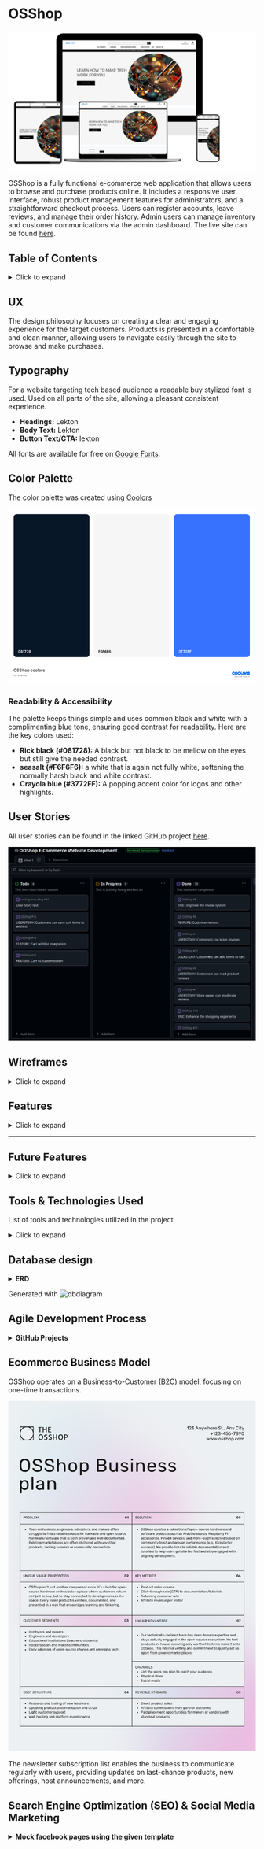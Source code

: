 # OSShop
![OSShop screen views](media/readme/mockup.jpg)

OSShop is a fully functional e-commerce web application that allows users to browse and purchase products online. It includes a responsive user interface, robust product management features for administrators, and a straightforward checkout process. Users can register accounts, leave reviews, and manage their order history. Admin users can manage inventory and customer communications via the admin dashboard. The live site can be found [here](https://osshop-c17df3faecbf.herokuapp.com/).

## Table of Contents
<details>
<summary>Click to expand</summary>

- [The OSShop](#salontalks)
- [UX](#ux)
- [Typography](#typography)
- [Color Palette](#color-palette)
- [User Stories](#user-stories)
- [Wireframes](#wireframes)
- [Features](#features)
  - [Existing Features](#existing-features)
  - [Site Pages](#site-pages)
  - [User Features](#user-features)
  - [Admin Features](#admin-features)
- [Future Features](#future-features)
- [Tools & Technologies Used](#tools--technologies-used)
- [Database Design](#database-design)
- [Agile Development Process](#agile-development-process)
  - [GitHub Projects](#github-projects)
  - [GitHub Issues](#github-issues)
  - [MoSCoW Prioritization](#moscow-prioritization)
- [Ecommerce Business Model](#ecommerce-business-model)
- [Search Engine Optimization (SEO) & Social Media Marketing](#search-engine-optimization-seo--social-media-marketing)
  - [Keywords](#keywords)
  - [Sitemap](#sitemap)
  - [Robots](#robots)
- [Testing & Validation](#testing--validation)
- [Deployment](#deployment)
  - [Postgres SQL Database](#postgres-sql-database)
  - [Cloudinary](#cloudinary)
    - [Setup](#setup)
  - [Stripe API](#stripe-api)
  - [Heroku Deployment](#heroku-deployment)
  - [Local Deployment](#local-deployment)
    - [Cloning](#cloning)
    - [Forking](#forking)
- [Credits](#credits)
- [Content](#content)
- [Media](#media)
- [Acknowledgements](#acknowledgements)

</details>

## UX
The design philosophy focuses on creating a clear and engaging experience for the target customers. Products is presented in a comfortable and clean manner, allowing users to navigate easily through the site to browse and make purchases.

## Typography
For a website targeting tech based audience a readable buy stylized font is used. Used on all parts of the site, allowing a pleasant consistent experience.

- **Headings:** Lekton
- **Body Text:** Lekton
- **Button Text/CTA:** lekton

All fonts are available for free on [Google Fonts](https://fonts.google.com/selection?query=open+sa).

## Color Palette
The color palette was created using [Coolors](https://coolors.co/)

![Color Palette](media/readme/colorpallet.png)

### Readability & Accessibility
The palette keeps things simple and uses common black and white with a complimenting blue tone, ensuring good contrast for readability. Here are the key colors used:

- **Rick black (#081728):** A black but not black to be mellow on the eyes but still give the needed contrast.
- **seasalt (#F6F6F6):** a white that is again not fully white, softening the normally harsh black and white contrast.
- **Crayola blue (#3772FF):** A popping accent color for logos and other highlights.

## User Stories
All user stories can be found in the linked GitHub project [here](https://github.com/users/TheBlep/projects/4).

![Kanban Board](media/readme/githubproject.png)

## Wireframes
<details>
<summary>Click to expand</summary>

### Homepage
![Home](media/readme/wireframes/home.png)
- **Header:** Logo, Navigation (Home, Products, About, Contact), Search
- **Main:** Cover image with call to action and product purchase button
- **Footer:** newsletter sign up

### Product List View
![Product List View](media/readme/wireframes/productpage1.png)
- **Header:** Same as homepage
- **Main:** Sort options, Grid of products
- **Footer:** Newsletter Signup

### Product Detail Page
![Product Details View](media/readme/wireframes/productpage.png)
- **Header:** Same as homepage
- **Main:** Product details with images, description, and purchase options
- **Footer:** Newsletter Signup

### Shopping Bag
![Shopping Bag](media/readme/wireframes/checkout.png)
- **Header:** Same as homepage
- **Main:** List of cart items with total cost and checkout options
- **Footer:** Newsletter Signup

### Checkout
![Checkout](media/readme/wireframes/checkoutdetails.png)
- **Header:** Same as homepage
- **Main:** Shipping and payment information
- **Footer:** Newsletter Signup

### My Account
![My Account](media/readme/wireframes/account.png)
- **Header:** Same as homepage
- **Sections:** Profile, Order History, Payment Methods
- **Footer:** Newsletter Signup

</details>

## Features
<details>
<summary>Click to expand</summary>

### Site Pages

| Home Page | Mobile View |
|-----------|-------------|
| ![Home Page](media/readme/home.png) | ![Home Page Mobile](media/readme/home_mobile.png) |

<div style="width: 100%; max-width: 600px; margin: 0 auto;">
    The main homepage for the site. The hero image is large and striking. A large heading tells users they are in the right place, and a call to action button invites users to enter and explore the site products. 
	<br><br>
	A border with a discount offer is placed under the menu to engage the user to make a good deal.
	<br><br>
	All pages have the same navbar at the top of the page to easily reach any view no matter where you are on the site. The navbar also contains a search field to quickly search for any content on the site.

</div>

---

#### Footer
![Footer with Newsletter signup](media/readme/footer.png)

The footer is shown on all pages except the home page. It contains a newsletter signup and submission button.
KNOWN BUG (Due to time constraints, the submission confirmation has not been finished. See known bugs below for solution) 

At the end there is a scroll-to-the-top arrow for quick navigation back to menu

---

### Product List View
![Product List View](media/readme/productlist.png)


<div style="width: 100%; max-width: 600px; margin: 0 auto;">
    The Product List View displays the products available for the user to purchase. It displays images of products and their essential information including title, description, price and category. Products are displayed in a pleasing responsive grid layout, making it easy for a user to browse them. Products can also be filtered and sorted by name, price and category.
	<br><br>
	Administrators viewing this page can see links under each Salon to edit or delete the product.
	<br>
</div>

---

### Product Detailed View
| Product Detailed View | Success Bag Toast |
|---------------------|-------------------|
| ![Product Detail View](media/readme/product_detials.png) | ![Success Bag Toast](media/readme/iteminbasket1.png) |

<div style="width: 100%; max-width: 600px; margin: 0 auto;">
    Displays detailed information about the selected product, including images, descriptions, and purchase options.
</div>

---

### Checkout Page
![Shopping Bag](media/readme/checkout.png)

Displays all items currently in the user's shopping basket. Users get a message if their basket is empty, otherwise they will see a list of products that they have selected with a button to navigate to the products page, and another to navigate to the checkout page.

![Shopping Bag](media/readme/removefrombag.png)

A toast message is shown when item is removed from bag to give direct feedback.

---

### Checkout Page
![Secure Checkout](media/readme/checkoutdetalesinput.png)

Checkout Page displays an order summary of the items that are being prepared for purchase with accompanying item details. Displays a total cost of the order to the user. The user also sees a form to fill in their personal details. For logged in users, these details will be pre-filled if the user has provided that information in the past. A checkbox allows users to save entered information to their profile. A payment input form exists at the bottom of the page for a user to enter their payment card information. A message below this warns the user that advancing will complete the purchase and incur a charge to their card.

---

### Checkout Success Page
![Order Success](media/readme/checkoutsuccessnotification.png)

Displays a thank you message to the user. An order summary with all the relevant information, including a unique order number and the purchased product link is displayed.

---

### FAQ
![FAQ](media/readme/faq.png)

FAQ Page. Displays the most frequently asked questions about the site. Lets users know essential information and quells worries that they may have about the site and its products. 

---

### Contact
![Contact Page](media/readme/contact page.png)

 Users can contact the site owner using the contact form. A success toast is triggered when a message is sent.

---

### Contact Success
![Contact Success Page](media/readme/contactsuccess1.png)
![Contact Success Page](media/readme/contactsuccess2.png)

Users see this page after sending a contact message via the contact page. This page serves to confirm to the user that their message has been sent successfully. A short message on the contact form as well as on the navbar informs the user that their contact message has been received, and that one of the team will respond as soon as possible.

---

### Newsletter Subscription
![Newsletter Subscription](media/readme/footer.png)

Users can signup for Newsletter subscription. The subscription form can be found in the navbar on all pages. 


### Custom Error Pages
![404 Page](media/readme/404.png)

These provide a more user-friendly error page than the user would see otherwise and includes an informative message and button to return to the home of the site.

---

### User Features
---

### User Registration
![Signup](media/readme/registration.png)

Users can register for an account using a front-end form. This creates a user object in the database and automatically secures the user's sensitive information.

---

### User Login
![User Login](media/readme/login.png)

Users who have made an account can quickly and easily log in to their account in order to access the login-required functionality of the site.

---

### Login Dependent Navbar Links
![dependant navbar links](media/readme/logindependant.png)

When users are logged in, 'Register' and 'Login' links are replaced with 'My Account' links. This provides the user with visual feedback upon logging in, as well as removing links that they will not need.

---

### User Logout
![User Logout](media/readme/logout.png)

Users who are logged in can easily log out in order to stop access to their account-based information and functionality.

---

### User Password Recovery
![Password Recovery](media/readme/forgot.png)

Users who have forgotten their password can recover their password via the forgot password link on the login page. Users will enter their email and 'would' get a password reset link sent to their account email which they can use to set a new password. (emails are not actively sent at this time.)

---

### User Profile
![User Profile](media/readme/profile.png)

User profiles are automatically created upon user registration. Displays a user's profile information. Lets a user see their relevant profile information in a clean and simple way, and contains an update form that users can use to update their profile information. Users can also see their order history, with full details of their order as well as links to see past order confirmations.

---

### Admin Features
---

### Add and Edit Product Page
![Edit/Delete Links](documentation/features/sitepages/edit_delete_links.png)

If you are logged in as an administrator you will see links under each product to edit (blue link) or delete (red link) the product.

![edit product](media/readme/productedit.png)

**Add Product:** Administrators can use a front-end form to create new site products. The form is simple and clean and automatically formats and displays the created product in the same manner as existing products. The form is found under My Account/Product management.

**Edit Product:** Administrators can use a front-end form to update existing products. If the current logged-in user has admin (superuser) privileges, an edit button will appear under products which allows that user to edit the product's details.

---

### Webhooks
![Webhooks](media/readme/stripe.png)

The site uses a secure and robust webhook system to ensure that the payment process is not interrupted and corrupted, either through user error or malicious intent. Webhooks are incorporated via the Stripe payment system and are handled on the Stripe website, by way of the python code in checkout > webhook_handler.py and checkout > webhooks.py.

</details>

---

## Future Features
<details>
<summary>Click to expand</summary>

- **Fix remaining bugs** There are still a few bugs that need to be fixed including but not limited to: 
	- Adding the newsletter notifications
	- Adding email functionality
	- Remaking the image management to only use one image instead of one and one backup.

- **Subscription Model:** Implement a subscription payment option for a tech newsletter, utilizing Django groups and Stripe integration for backend management and webhook updates.
- **Newsletter Customization:** Develop a system for admins to customize and send newsletters, including a front-end form for text and images, integrated into newsletter views.
- **complete accessability** some portions of the website could better adhere to common accessability practices such as higher contrast and heading differences.
</details>


## Tools & Technologies Used
List of tools and technologies utilized in the project
<details>
<summary>Click to expand</summary>

- **HTML:** Main site content.
- **CSS:** Site design and layout.
- **JavaScript:** User interactions.
- **Python:** Back-end programming.
- **Git:** Version control (git add, commit, push).
- **GitHub:** Secure online code storage.
- **CODE - OSS:** Linux IDE for development.
- **Bootstrap:** Front-end CSS framework for responsiveness and components.
- **Django:** Python framework for the site.
- **PostgreSQL:** Relational database management.
- **CI Database:** PostgreSQL database service.
- **Psycopg2:** PostgreSQL database adapter.
- **Heroku:** Hosting for the back-end.
- **Stripe:** Secure online payments.
- **Cloudinary:** Image file storage.
- **Allauth:** User authentication system.
- **Pillow:** Image processing library.
- **Gunicorn:** WSGI server.
- **Crispy Forms:** Auto-formatting for front-end forms.
- **asgiref:** ASGI utilities for Django.
- **dj-database-url:** Database URL parsing for Django.
- **django-allauth**: User authentication system.
- **django-appconf**: Application configuration for Django.
- **django-countries**: Country field for Django forms.
- **django-crispy-forms**: Enhanced form handling in Django.
- **django-extensions**: Extensions for Django development.
- **django-storages**: Storage backends for Django.
- **django-tinymce**: WYSIWYG editor for Django.
- **jmespath**: JSON query language.
- **oauthlib**: OAuth library for Python.
- **PyJWT**: JSON Web Token implementation.
- **python3-openid**: OpenID support for Python.
- **pytz**: Time zone support for Python.
- **rcssmin**: CSS minification library.
- **requests-oauthlib**: OAuth for requests library.
- **rjsmin**: JavaScript minification library.
- **s3transfer**: S3 transfer manager for boto3.
- **sqlparse**: SQL parsing library.
- **stripe**: Stripe API for payments.
- **django-csp**: Content Security Policy middleware for Django.
</details>

## Database design

<details><summary><strong>ERD</strong></summary>

![ERD](media/readme/erd.png)
</details>

Generated with ![dbdiagram](https://dbdiagram.io/d)

## Agile Development Process

<details><summary><strong>GitHub Projects</strong></summary>
[GitHub Projects](https://github.com/users/TheBlep/projects/4/views/1) served as an Agile tool for this project. Through it, user stories, labels and epics tasks were planned, then tracked using the basic Kanban board.

Epics were decomposed into smaller User Stories and Tasks. 

#### Project overview
![Userstories](media/readme/githubproject.png)

#### Detailed Userstory
![Userstory](media/readme/userdetail.png)


### MoSCoW Prioritization
The MoSCoW method was used with accompanying custom Github project labels to help prioritise the important tasks for the available time.
- **Must Have:** Core functionalities for MVP.
- **Should Have:** Important features for future development.
- **Could Have:** Enhancements for user experience.
- **Will Not Have:** Features for future consideration.

</details>

## Ecommerce Business Model
OSShop operates on a Business-to-Customer (B2C) model, focusing on one-time transactions.

![Businessmodel](media/readme/businessplan.png)

The newsletter subscription list enables the business to communicate regularly with users, providing updates on last-chance products, new offerings, host announcements, and more.

## Search Engine Optimization (SEO) & Social Media Marketing

<details><summary><strong>Mock facebook pages using the given template</strong></summary>

![Socialtemplate](media/readme/Yourfp.jpg)

<details><summary><strong>Keywords</strong></summary>

## Keywords
This project aims to create a supportive online community where individuals can connect, share experiences, and engage in meaningful conversations to combat loneliness. I’ve identified several relevant keywords to enhance the site’s visibility in search engines. This includes a mix of short-tail and long-tail keywords.

### Short-Tail Keywords
- OSS
- OSH
- Hacking
- Tech
- 3D Printing
- Open Source

### Long-Tail Keywords
- Make Tech work for you
- Open Source software
- Open Source hardware
- Prusa 3D printer
- Open source devices
- Open source modules
- Open source development boards and modules

<details><summary><strong>Sitemap & Robots</strong></summary>

### Sitemap & Robots
To help search engines find and index the site more effectively I added a sitemap in the root directory as well as a robots.txt with default settings instructions for web crawlers.

I've used [XML-Sitemaps](https://www.xml-sitemaps.com) and the [deployed site URL:](https://osshop-c17df3faecbf.herokuapp.com) 
to generate the sitemap.xml file.

- [sitemap.xml](sitemap.xml)
- [robots.txt](robots.txt) `

Links for future implementation:
- [Google search console](https://search.google.com/search-console)
- [Creating and submitting a sitemap](https://developers.google.com/search/docs/advanced/sitemaps/build-sitemap)
- [Managing your sitemaps and using sitemaps reports](https://support.google.com/webmasters/answer/7451001)
- [Testing the robots.txt file](https://support.google.com/webmasters/answer/6062598)

</div>

### Newsletter Marketing

A sign-up form is available on the site to allow users to submit their
email address to subscribe to our newsletter.

The email address list can be accessed from django admin.

## Testing & Validation

### Known Bugs
Due to the amount of time had to finish the project there are a few:
	- The newsletter signup does not send confirmation of signup
		- can be fixed by creating a specific app for it and connecting it to the toasts
	- The tags used for the navigation menu were only seen last minute to be incompatible.
		- can be fixed with proper research into what tag may nest (button, li, lu and div tags)

### Manual Testing Protocol
<details>
<summary>Features and workflows were manually tested across different screen sizes and browsers:</summary>

#### 1. User Story: Navigate the Site
- **Test Case 1**: Verify all navigation links are functional.
- **Test Case 2**: Check for broken links in the navigation menu.

#### 2. Browse the List of Products
- **Test Case 1**: Verify the list displays all upcoming products.
- **Test Case 2**: Check for pagination or infinite scroll functionality.
- **Test Case 3**: Verify product details are accessible from the list.

#### 3. Search for a Product
- **Test Case 1**: Verify search functionality returns relevant results.
- **Test Case 2**: Check for no results found message when applicable.
- **Test Case 3**: Verify search filters work correctly.

#### 4. Filter by Category
- **Test Case 1**: Verify filtering by category displays correct products.

#### 5. View Product Details
- **Test Case 1**: Verify product details are displayed correctly.
- **Test Case 2**: Check for the presence of images and descriptions.

#### 6. Create an Account
- **Test Case 1**: Verify account creation with valid inputs.
- **Test Case 2**: Check for validation messages on invalid inputs.
- **Test Case 3**: Verify the user can log in after account creation.

#### 8. User Profile Management
- **Test Case 1**: Verify user can update profile information.
- **Test Case 2**: Verify profile changes are saved and reflected on the profile page.
- **Test Case 3**: Verify user can change their password by clicking forgot password on the login page.

#### 9. Select Quantity
- **Test Case 1**: Verify quantity selection updates the shopping bag total.
- **Test Case 2**: Verify quantity selection reflects correctly in the shopping bag "preview".
- **Test Case 3**: Verify that you can keep shopping.

#### 10. View Products in Shopping Bag
- **Test Case 1**: Verify products are correctly added and displayed in the shopping bag.
- **Test Case 2**: Check for the correct total price in the shopping bag.
- **Test Case 3**: Verify the user can add and remove products from the shopping bag.
- **Test Case 4**: Verify the shopping bag persists after logging in/out.

#### 11. View the Total of Purchase
- **Test Case 1**: Verify total reflects all items in the shopping bag.
- **Test Case 2**: Check for correct application of discounts.
- **Test Case 3**: Verify total updates on quantity changes.

#### 12. Enter Payment Information
- **Test Case 1**: Verify payment form accepts valid inputs.
- **Test Case 2**: Check for validation on incorrect payment details.
- **Test Case 3**: Verify secure transmission of payment information.

#### 13. Purchase Ticket
- **Test Case 1**: Verify product purchase process completes successfully.
- **Test Case 2**: Check for appropriate error messages on failed purchases.

#### 14. View Order Confirmation
- **Test Case 1**: Verify order confirmation displays correct order details.
- **Test Case 2**: Verify order confirmation is sent via email.
- **Test Case 3**: Verify order is listed in My Account and that it can be clicked to come to the Product's order detail view.
- **Test Case 4**: Check for a unique order ID in the confirmation.

#### 15. Notifications
- **Test Case 1**: Verify toast messages appears on successful actions (e.g., product purchase).
- **Test Case 2**: Verify the content of the toast message is correct.
- **Test Case 3**: Verify notifications appear for relevant alerts (e.g., incorrect or missing input for required form fields).

#### 16. Manage Products
- **Test Case 1**: Verify that user, logged in as admin, can create a new product.
- **Test Case 2**: Verify that user, logged in as admin, have the ability to edit existing products.
- **Test Case 3**: Verify deletion of products works as intended.

#### 17. Logout
- **Test Case 1**: Verify that user can logout and login features are no longer accessed.
- **Test Case 2**: Check that user has to confirm the signout before signing out.

#### 20. FAQ
- **Test Case 1**: Verify the FAQ page is accessible.
- **Test Case 2**: Check for clarity and relevance of answers.
- **Test Case 3**: Verify the contact form and the subject option dropdown work correctly.

#### 21. Add an Product to the Store
- **Test Case 1**: Verify Administrator can successfully add an product.
- **Test Case 2**: Check for validation on required fields.
- **Test Case 3**: Verify added product appears in the store.

#### 22. Contact Form
- **Test Case 1**: Verify contact form is functional.
- **Test Case 2**: Check for confirmation message after submission.
- **Test Case 3**: Verify submission of invalid inputs returns errors.

</details>

### The code was validated with:
- **HTML**: Validated using the [W3C HTML Validator](https://validator.w3.org/)
- **CSS**: Validated using the [Jigsaw W3 Validator](https://jigsaw.w3.org/css-validator/)
- **JavaScript**: Validated using [JS Hint](https://jshint.com)
- **Python**: Validated using the [CI Python Linter](https://pep8ci.herokuapp.com/)
- **Performance**: Validated using [Pagespeed](https://pagespeed.web.dev/)

As can be seen there are some errors here that arose last minute due to tags. 
All other errors were fixed. Please see Known bugs above for further information.
The CSS is perfect and with some tweaking, the performance and Accessability are also quite high.

![W3C](media/readme/testing/w3cerrors.png)
![CSS](media/readme/testing/basecss.png)
![Pagespeed](media/readme/testing/pagespeeddesktop.png)
![Pagespeedmobile](media/readme/testing/pagespeedmobile.png)


## Deployment
The live site is deployed on heroku and can be found here [deployed site](https://osshop-c17df3faecbf.herokuapp.com/) 

## Setup

<details>
<summary><strong>Postgres SQL Database</strong></summary>

The project utilizes 
[PostgreSQL from Code Institute](https://dbs.ci-dbs.net) 
(only available to current students of Code Institute)

Add your email to receive your database. To manage your databases, click on the management URL in the confirmation email. This URL is like a password and is unique to you. If you have forgotten or lost your management link, [click here](https://dbs.ci-dbs.net/manage/) to retrieve it.

</details>

<details>
<summary><strong>Cloudinary</strong></summary>

This project uses [Cloudinary](https://cloudinary.com/) to store media, due to the fact that Heroku doesn't persist this type of data.

Once you've created an Cloudinary account and logged-in, upload all media files in the static/images.
Make sure they re properly uploaded.

</details>

<details>
<summary><strong>Stripe API</strong></summary>

This project uses [Stripe](https://stripe.com) to handle the e-commerce payments.

Once you've created a Stripe account and logged-in, follow these series of steps to get your project connected.

- From your Stripe dashboard, click to expand the "Get your test API keys".
- You'll have two keys here:
	- `STRIPE_PUBLIC_KEY` = Publishable Key (starts with **pk**)
	- `STRIPE_SECRET_KEY` = Secret Key (starts with **sk**)

As a backup, in case users prematurely close the purchase-order page during payment, we can include Stripe Webhooks.

- From your Stripe dashboard, click **Developers**, and select **Webhooks**.
- From there, click **Add Endpoint**.
	- `https://osshop-c17df3faecbf.herokuapp.com/`
- Click **receive all products**.
- Click **Add Endpoint** to complete the process.
- You'll have a new key here:
	- `STRIPE_WH_SECRET` = Signing Secret (Wehbook) Key (starts with **wh**)

</details>

<details>
<summary><strong>Heroku Deployment</strong></summary>

This project uses [Heroku](https://www.heroku.com), a platform as a service (PaaS) that enables developers to build, run, and operate applications entirely in the cloud.

Deployment steps are as follows, after account setup:

- Select **New** in the top-right corner of your Heroku Dashboard, and select **Create new app** from the dropdown menu.
- Your app name must be unique, and then choose a region closest to you (EU or USA), and finally, select **Create App**.
- From the new app **Settings**, click **Reveal Config Vars**, and set your environment variables.

| Key | Value |
| --- | --- |
| `CLOUDINARY_CLOUD_NAME` | user's own value |
| `CLOUDINARY_API_SECRET` | user's own value |
| `CLOUDINARY_API_KEY` | user's own value |
| `DATABASE_URL` | user's own value |
| `DISABLE_COLLECTSTATIC` | 1 (*this is temporary, and can be removed for the final deployment*) |
| `SECRET_KEY` | user's own value |
| `STRIPE_PUBLIC_KEY` | user's own value |
| `STRIPE_SECRET_KEY` | user's own value |
| `STRIPE_WH_SECRET` | user's own value |

Heroku needs two additional files in order to deploy properly.

- requirements.txt
- Procfile

You can install this project's **requirements** (where applicable) using:

- `pip3 install -r requirements.txt`

If you have your own packages that have been installed, then the requirements file needs updated using:

- `pip3 freeze --local > requirements.txt`

The **Procfile** can be created with the following command:

- `echo web: gunicorn app_name.wsgi > Procfile`
- *replace **app_name** with the name of your primary Django app name; the folder where settings.py is located*

For Heroku deployment, follow these steps to connect your own GitHub repository to the newly created app:

Either:

- Select **Automatic Deployment** from the Heroku app.

Or:

- In the Terminal/CLI, connect to Heroku using this command: `heroku login -i`
- Set the remote for Heroku: `heroku git:remote -a app_name` (replace *app_name* with your app name)
- After performing the standard Git `add`, `commit`, and `push` to GitHub, you can now type:
	- `git push heroku main`

The project should now be connected and deployed to Heroku!

</details>

<details>
<summary><strong>Local Deployment</strong></summary>

This project can be cloned or forked in order to make a local copy on your own system.

For either method, you will need to install any applicable packages found within the *requirements.txt* file.

- `pip3 install -r requirements.txt`.

You will need to create a new file called `env.py` at the root-level,
and include the same environment variables listed above from the Heroku deployment steps.

Sample `env.py` file:

```python
import os

os.environ.setdefault("CLOUDINARY_CLOUD_NAME", "user's own value")
os.environ.setdefault("CLOUDINARY_API_SECRET", "user's own value")
os.environ.setdefault("CLOUDINARY_API_KEY", "user's own value")
os.environ.setdefault("DATABASE_URL", "user's own value")
os.environ.setdefault("SECRET_KEY", "user's own value")
os.environ.setdefault("STRIPE_PUBLIC_KEY", "user's own value")
os.environ.setdefault("STRIPE_SECRET_KEY", "user's own value")
os.environ.setdefault("STRIPE_WH_SECRET", "user's own value")

# local environment only (do not include these in production/deployment!)
os.environ.setdefault("DEBUG", "True")
```

Once the project is cloned or forked, in order to run it locally, you'll need to follow these steps:

- Start the Django app: `python3 manage.py runserver`
- Stop the app once it's loaded: `CTRL+C` or `⌘+C` (Mac)
- Make any necessary migrations: `python3 manage.py makemigrations`
- Migrate the data to the database: `python3 manage.py migrate`
- Create a superuser: `python3 manage.py createsuperuser`
- Load fixtures (if applicable): `python3 manage.py loaddata file-name.json` (repeat for each file)
- Everything should be ready now, so run the Django app again: `python3 manage.py runserver`

If you'd like to backup your database models, use the following command for each model you'd like to create a fixture for:

- `python3 manage.py dumpdata your-model > your-model.json`
- *repeat this action for each model you wish to backup*

#### Cloning

You can clone the repository by following these steps:

1. Go to the [GitHub repository](https://github.com/TheBlep/OSShop) 
2. Locate the Code button above the list of files and click it 
3. Select if you prefer to clone using HTTPS, SSH, or GitHub CLI and click the copy button to copy the URL to your clipboard
4. Open Git Bash or Terminal
5. Change the current working directory to the one where you want the cloned directory
6. In your IDE Terminal, type the following command to clone my repository:
	- `git clone https://github.com/TheBlep/OSShop.git`
7. Press Enter to create your local clone.

Alternatively, if using Gitpod, you can click below to create your own workspace using this repository.

[![Open in Gitpod](https://gitpod.io/button/open-in-gitpod.svg)](https://gitpod.io/#https://github.com/TheBlep/OSShop)

Please note that in order to directly open the project in Gitpod, you need to have the browser extension installed.
A tutorial on how to do that can be found [here](https://www.gitpod.io/docs/configure/user-settings/browser-extension).

#### Forking

By forking the GitHub Repository, we make a copy of the original repository on our GitHub account to view and/or make changes without affecting the original owner's repository.
You can fork this repository by using the following steps:

1. Log in to GitHub and locate the [GitHub Repository](https://github.com/TheBlep/OSShop)
2. At the top of the Repository (not top of page) just above the "Settings" Button on the menu, locate the "Fork" Button.
3. Once clicked, you should now have a copy of the original repository in your own GitHub account!

</details>

---

## Credits

### Contributors

<details>
<summary><strong>Resources and Tutorials</strong></summary>

- **Django eCommerce Tutorial**: Comprehensive guide for building an eCommerce site using Django.
  - [GitHub Repository](https://github.com/imanaspaul/Django-eCommerce-tutorial-manascode/blob/master/ecommerce/ecommerce/settings.py)
  - [Part Two - Django Allauth](https://manascode.com/django-e-commerce-tutorial-part-two-django-allauth/)

- **Django Stripe Tutorial**: Guide for integrating Stripe payment processing.
  - [Learn Django](https://learndjango.com/tutorials/django-stripe-tutorial#configure-stripe)

- **Code Institute Course**: Resource for understanding Django fundamentals.
  - [Course Material](https://learn.codeinstitute.net/courses/course-v1:CodeInstitute+EA101+4/courseware/eb05f06e62c64ac89823cc956fcd8191/9c06563251a34ed19f5d4273ab4d55ab/?child=first)

- **FAQ Creation**: 
  - [Django Easy FAQ](https://pypi.org/project/django-easy-faq/)

- **Custom Error 404 Page**:
  - [YouTube Tutorial](https://www.youtube.com/watch?v=Tsmjxh4bj8k)

- **SEO Best Practices**:
  - [Google Developers - Robots Meta Tag](https://developers.google.com/search/docs/crawling-indexing/robots-meta-tag)
  - [Keyword Validation Tool](https://www.wordtracker.com/search?query=book%20discussions)

### Content
ChatGPT has been used to create categories, product descriptions, product images and help with bug fixing.
The Code institute boutique_ado template was used as the foundation for this project and can be found [here](https://github.com/Code-Institute-Solutions/boutique_ado_v1_sourcecode/tree/main/21-shopping-bag-bug-fix)

### Media
| [Gimp](https://www.gimp.org) | tool for image editing |<br>
| [Flat Icon](https://flaticon.com) | favicon | 

### Acknowledgements
- Code Institute for providing the template & tutor support 
- Rory Sheridan my mentor for valuable tips and support

- I am aware the site and project do not have outstanding quality. Please consider I had 2 weeks to finish and was sick the last week. Thank you.

</details>